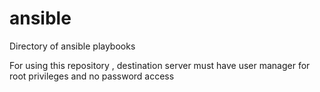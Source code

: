 # ansible
Directory of ansible playbooks

For using this repository , destination server must have user manager for root privileges and no password access
